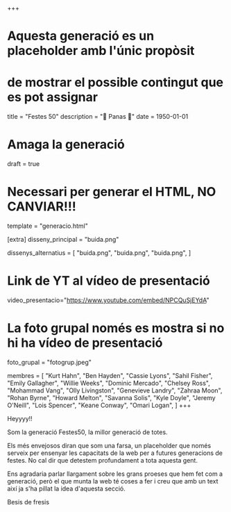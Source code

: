 +++
# Aquesta generació es un placeholder amb l'únic propòsit
# de mostrar el possible contingut que es pot assignar

title = "Festes 50"
description = "🍞 Panas 🍞"
date = 1950-01-01

# Amaga la generació
draft = true

# Necessari per generar el HTML, NO CANVIAR!!!
template = "generacio.html"

[extra]
disseny_principal = "buida.png"

dissenys_alternatius = [
    "buida.png",
    "buida.png",
    "buida.png",
]

# Link de YT al vídeo de presentació
video_presentacio="https://www.youtube.com/embed/NPCQuSjEYdA"

# La foto grupal només es mostra si no hi ha vídeo de presentació
foto_grupal = "fotogrup.jpeg"

membres = [
    "Kurt Hahn",
    "Ben Hayden",
    "Cassie Lyons",
    "Sahil Fisher",
    "Emily Gallagher",
    "Willie Weeks",
    "Dominic Mercado",
    "Chelsey Ross",
    "Mohammad Vang",
    "Olly Livingston",
    "Genevieve Landry",
    "Zahraa Moon",
    "Rohan Byrne",
    "Howard Melton",
    "Savanna Solis",
    "Kyle Doyle",
    "Jeremy O'Neill",
    "Lois Spencer",
    "Keane Conway",
    "Omari Logan",
]
+++

Heyyyy!! 

Som la generació Festes50, la millor generació de totes.

Els més envejosos diran que som una farsa, un placeholder que només serveix per ensenyar les capacitats de la web per a futures generacions de festes. No cal dir que detestem profundament a tota aquesta gent.

Ens agradaria parlar llargament sobre les grans proeses que hem fet com a generació, però el que munta la web té coses a fer i creu que amb un text així ja s'ha pillat la idea d'aquesta secció.

Besis de fresis
